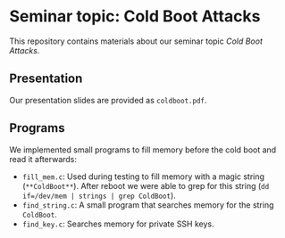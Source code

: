 # Seminar topic: Cold Boot Attacks

This repository contains materials about our seminar topic *Cold Boot Attacks*.

## Presentation

Our presentation slides are provided as `coldboot.pdf`.

## Programs

We implemented small programs to fill memory before the cold boot and read it afterwards:

* `fill_mem.c`: Used during testing to fill memory with a magic string (`**ColdBoot**`). After reboot we were able to grep for this string (`dd if=/dev/mem | strings | grep ColdBoot`).
* `find_string.c`: A small program that searches memory for the string `ColdBoot`.
* `find_key.c`: Searches memory for private SSH keys.

